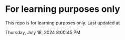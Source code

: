 # For learning purposes only
This repo is for learning purposes only.
Last updated at

Thursday, July 18, 2024 8:00:45 PM

